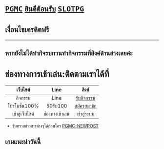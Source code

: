 # [```PGMC```](https://pgslotmc.com) [```ยินดีต้อนรับ```](https://lin.ee/4RhSvlG) [```SLOTPG```](https://pgslotmc.com) 
# **`เงื่อนไขเครดิตฟรี`**
---
## หากยังไม่ได้ทำกิจรบกวนทำกิจกรรมที่ลิงค์ด้านล่างเลยค่ะ

# ช่องทางการเข้าเล่น:ติดตามเราได้ที่

|เว็บไซต์|Line|ลิงค์|
|:-:|:-:|:-:|
| กิจกรรม | Line | [รับกิจกรรม](https://share-app-pgmc.web.app) |
| โปรโมชั่น100% | 50รับ100 | [สมัครสมาชิก](https://liff.line.me/1657270386-qGjJG67J) | 
| เข้าสู่เว็บไซต์ | ช่องทางเข้าเล่น | [เข้าสู่ระบบ](https://liff.line.me/1657270386-nqbjvqgj) |

- รับทราบข่าวสารต่างๆได้ก่อนใคร [PGMC-NEWPOST](https://pgslotmc.github.io/newpost)

## เกมแนะนำวันนี้ 

